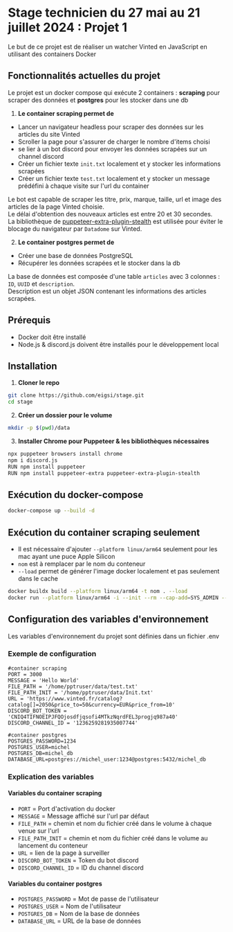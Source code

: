 # Stage technicien du 27 mai au 21 juillet 2024 : Projet 1 

Le but de ce projet est de réaliser un watcher Vinted en JavaScript en utilisant des containers Docker

## Fonctionnalités actuelles du projet

Le projet est un docker compose qui exécute 2 containers : **scraping** pour scraper des données et **postgres** pour les stocker dans une db

1. **Le container scraping permet de**
- Lancer un navigateur headless pour scraper des données sur les articles du site Vinted
- Scroller la page pour s'assurer de charger le nombre d'items choisi
- se lier à un bot discord pour envoyer les données scrapées sur un channel discord
- Créer un fichier texte `init.txt` localement et y stocker les informations scrapées
- Créer un fichier texte `test.txt` localement et y stocker un message prédéfini à chaque visite sur l'url du container

Le bot est capable de scraper les titre, prix, marque, taille, url et image des articles de la page Vinted choisie.  
Le délai d'obtention des nouveaux articles est entre 20 et 30 secondes.  
La bibliothèque de [puppeteer-extra-plugin-stealth](https://github.com/berstend/puppeteer-extra/tree/master/packages/puppeteer-extra-plugin-stealth) est utilisée pour éviter le blocage du navigateur par `Datadome` sur Vinted.

2. **Le container postgres permet de**
- Créer une base de données PostgreSQL
- Récupérer les données scrapées et le stocker dans la db

La base de données est composée d'une table `articles` avec 3 colonnes : `ID`, `UUID` et `description`.  
Description est un objet JSON contenant les informations des articles scrapées.


## Prérequis
- Docker doit être installé
- Node.js & discord.js doivent être installés pour le développement local

## Installation
1. **Cloner le repo**
```bash
git clone https://github.com/eigsi/stage.git
cd stage
```
2. **Créer un dossier pour le volume**
```bash
mkdir -p $(pwd)/data
```
3. **Installer Chrome pour Puppeteer & les bibliothèques nécessaires**
```bash
npx puppeteer browsers install chrome
npm i discord.js
RUN npm install puppeteer
RUN npm install puppeteer-extra puppeteer-extra-plugin-stealth
```

## Exécution du docker-compose

```bash
docker-compose up --build -d
```
## Exécution du container scraping seulement
- Il est nécessaire d'ajouter `--platform linux/arm64` seulement pour les mac ayant une puce Apple Silicon
- `nom` est à remplacer par le nom du conteneur
- `--load` permet de générer l'image docker localement et pas seulement dans le cache

```bash
docker buildx build --platform linux/arm64 -t nom . --load
docker run --platform linux/arm64 -i --init --rm --cap-add=SYS_ADMIN --name puppeteer-chrome -dp 3000:3000 -v $(pwd)/data:/home/pptruser/data nom

```

## Configuration des variables d'environnement
Les variables d'environnement du projet sont définies dans un fichier .env
### Exemple de configuration 
```env
#container scraping
PORT = 3000
MESSAGE = 'Hello World'
FILE_PATH = '/home/pptruser/data/test.txt'
FILE_PATH_INIT = '/home/pptruser/data/Init.txt'
URL = 'https://www.vinted.fr/catalog?catalog[]=2050&price_to=50&currency=EUR&price_from=10'
DISCORD_BOT_TOKEN = 'CNIQ4TIFNOEIPJFQOjosdfjqsofi4MTkzNqrdFEL3progjq987a40'
DISCORD_CHANNEL_ID = '1236259281935007744'

#container postgres
POSTGRES_PASSWORD=1234
POSTGRES_USER=michel
POSTGRES_DB=michel_db
DATABASE_URL=postgres://michel_user:1234@postgres:5432/michel_db
```
### Explication des variables
#### Variables du container scraping
- `PORT` = Port d'activation du docker
- `MESSAGE` = Message affiché sur l'url par défaut
- `FILE_PATH` = chemin et nom du fichier créé dans le volume à chaque venue sur l'url
- `FILE_PATH_INIT` = chemin et nom du fichier créé dans le volume au lancement du conteneur
- `URL` = lien de la page à surveiller
- `DISCORD_BOT_TOKEN` = Token du bot discord
- `DISCORD_CHANNEL_ID` = ID du channel discord
#### Variables du container postgres
- `POSTGRES_PASSWORD` = Mot de passe de l'utilisateur
- `POSTGRES_USER` = Nom de l'utilisateur
- `POSTGRES_DB` = Nom de la base de données
- `DATABASE_URL` = URL de la base de données
